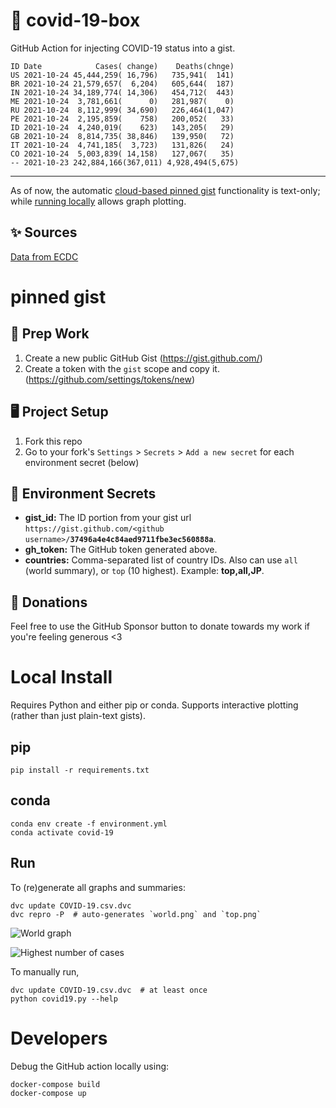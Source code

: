# 🏥 covid-19-box

GitHub Action for injecting COVID-19 status into a gist.

```
ID Date            Cases( change)    Deaths(chnge)
US 2021-10-24 45,444,259( 16,796)   735,941(  141)
BR 2021-10-24 21,579,657(  6,204)   605,644(  187)
IN 2021-10-24 34,189,774( 14,306)   454,712(  443)
ME 2021-10-24  3,781,661(      0)   281,987(    0)
RU 2021-10-24  8,112,999( 34,690)   226,464(1,047)
PE 2021-10-24  2,195,859(    758)   200,052(   33)
ID 2021-10-24  4,240,019(    623)   143,205(   29)
GB 2021-10-24  8,814,735( 38,846)   139,950(   72)
IT 2021-10-24  4,741,185(  3,723)   131,826(   24)
CO 2021-10-24  5,003,839( 14,158)   127,067(   35)
-- 2021-10-23 242,884,166(367,011) 4,928,494(5,675)
```

---

As of now, the automatic [cloud-based pinned gist](#pinned-gist) functionality is text-only;
while [running locally](#local-install) allows graph plotting.

## ✨ Sources

[Data from ECDC](https://www.ecdc.europa.eu/en/publications-data/download-todays-data-geographic-distribution-covid-19-cases-worldwide)

# pinned gist

## 🎒 Prep Work
1. Create a new public GitHub Gist (https://gist.github.com/)
1. Create a token with the `gist` scope and copy it. (https://github.com/settings/tokens/new)

## 🖥 Project Setup
1. Fork this repo
1. Go to your fork's `Settings` > `Secrets` > `Add a new secret` for each environment secret (below)

## 🤫 Environment Secrets
- **gist_id:** The ID portion from your gist url `https://gist.github.com/<github username>/`**`37496a4e4c84aed9711fbe3ec560888a`**.
- **gh_token:** The GitHub token generated above.
- **countries:** Comma-separated list of country IDs. Also can use `all` (world summary), or `top` (10 highest). Example: **top,all,JP**.

## 💸 Donations

Feel free to use the GitHub Sponsor button to donate towards my work if you're feeling generous <3

# Local Install

Requires Python and either pip or conda. Supports interactive plotting (rather than just plain-text gists).

## pip

```
pip install -r requirements.txt
```

## conda

```
conda env create -f environment.yml
conda activate covid-19
```

## Run

To (re)generate all graphs and summaries:

```
dvc update COVID-19.csv.dvc
dvc repro -P  # auto-generates `world.png` and `top.png`
```

![World graph](world.png)

![Highest number of cases](top.png)

To manually run,

```
dvc update COVID-19.csv.dvc  # at least once
python covid19.py --help
```

# Developers

Debug the GitHub action locally using:

```
docker-compose build
docker-compose up
```
